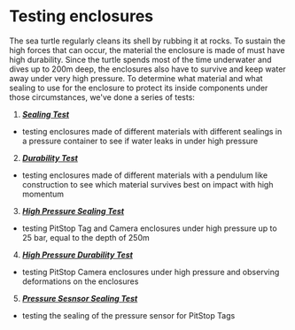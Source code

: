 # Testing enclosures

The sea turtle regularly cleans its shell by rubbing it at rocks. To sustain the high forces that can occur, the material the enclosure is made of must have high durability. Since the turtle spends most of the time underwater and dives up to 200m deep, the enclosures also have to survive and keep water away under very high pressure. To determine what material and what sealing to use for the enclosure to protect its inside components under those circumstances, we've done a series of tests:  


1) <a href="https://github.com/IRNAS/PitStop1/tree/master/testing/sealing">_**Sealing Test**_</a>
  * testing enclosures made of different materials with different sealings in a pressure container to see if water leaks in under high pressure
  
  
2) <a href="https://github.com/IRNAS/PitStop1/tree/master/testing/durability">_**Durability Test**_</a>
  * testing enclosures made of different materials with a pendulum like construction to see which material survives best on impact with high momentum
  
  
3) <a href="https://github.com/IRNAS/PitStop1/tree/master/testing/high%20pressure%20sealing">_**High Pressure Sealing Test**_</a>
  * testing PitStop Tag and Camera enclosures under high pressure up to 25 bar, equal to the depth of 250m
  
  
4) <a href="https://github.com/IRNAS/PitStop1/tree/master/testing/high%20pressure%20durability">_**High Pressure Durability Test**_</a>
  * testing PitStop Camera enclosures under high pressure and observing deformations on the enclosures
  
  
5) <a href="https://github.com/IRNAS/PitStop1/tree/master/testing/pressure%20sensor">_**Pressure Sesnsor Sealing Test**_</a>
  * testing the sealing of the pressure sensor for PitStop Tags
